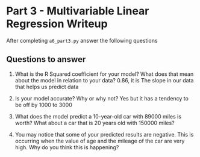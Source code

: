 # Part 3 - Multivariable Linear Regression Writeup

After completing `a6_part3.py` answer the following questions

## Questions to answer

1. What is the R Squared coefficient for your model? What does that mean about the model in relation to your data?
    0.86, it is The slope in our data that helps us predict data
2. Is your model accurate? Why or why not?
    Yes but it has a tendency to be off by 1000 to 3000
3. What does the model predict a 10-year-old car with 89000 miles is worth? What about a car that is 20 years old with 150000 miles?

4. You may notice that some of your predicted results are negative. This is occurring when the value of age and the mileage of the car are very high. Why do you think this is happening?